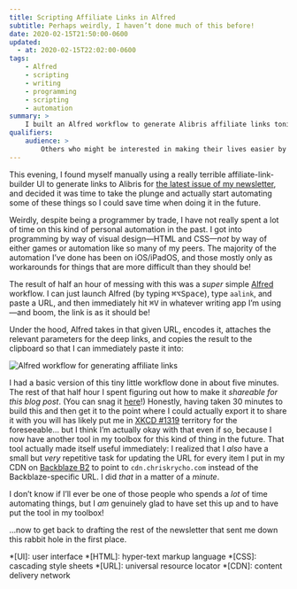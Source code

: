 ```yaml
---
title: Scripting Affiliate Links in Alfred
subtitle: Perhaps weirdly, I haven’t done much of this before!
date: 2020-02-15T21:50:00-0600
updated:
  - at: 2020-02-15T22:02:00-0600
tags:
    - Alfred
    - scripting
    - writing
    - programming
    - scripting
    - automation
summary: >
    I built an Alfred workflow to generate Alibris affiliate links tonight. It's convenient, and I learned a bit because this is new to me!
qualifiers:
    audience: >
        Others who might be interested in making their lives easier by automating repetitive (and meaningless) tasks that are a regular part of their work.
---
```


This evening, I found myself manually using a really terrible affiliate-link-builder UI to generate links to Alibris for [the latest issue of my newsletter][atss], and decided it was time to take the plunge and actually start automating some of these things so I could save time when doing it in the future.

<aside>

Weirdly, despite being a programmer by trade, I have not really spent a lot of time on this kind of personal automation in the past. I got into programming by way of visual design—HTML and CSS—*not* by way of either games or automation like so many of my peers. The majority of the automation I’ve done has been on iOS/iPadOS, and those mostly only as workarounds for things that are more difficult than they should be!

</aside>

The result of half an hour of messing with this was a *super* simple [Alfred] workflow. I can just launch Alfred (by typing <kbd>⌘</kbd><kbd>⌥</kbd><kbd>Space</kbd>), type `aalink`, and paste a URL, and then immediately hit <kbd>⌘</kbd><kbd>V</kbd> in whatever writing app I’m using—and boom, the link is as it should be!

Under the hood, Alfred takes in that given URL, encodes it, attaches the relevant parameters for the deep links, and copies the result to the clipboard so that I can immediately paste it into:

![Alfred workflow for generating affiliate links](https://cdn.chriskrycho.com/file/chriskrycho-com/images/alfred-affiliate-workflow.png)

I had a basic version of this tiny little workflow done in about five minutes. The rest of that half hour I spent figuring out how to make it *shareable for this blog post*. (You can snag it [here][workflow]!) Honestly, having taken 30 minutes to build this and then get it to the point where I could actually export it to share it with you will has likely put me in [XKCD #1319] territory for the foreseeable… but I think I’m actually okay with that even if so, because I now have another tool in my toolbox for this kind of thing in the future. That tool actually made itself useful immediately: I realized that I *also* have a small but *very* repetitive task for updating the URL for every item I put in my CDN on [Backblaze B2][B2] to point to `cdn.chriskrycho.com` instead of the Backblaze-specific URL. I did *that* in a matter of a *minute*.

I don’t know if I’ll ever be one of those people who spends a *lot* of time automating things, but I *am* genuinely glad to have set this up and to have put the tool in my toolbox!

…now to get back to drafting the rest of the newsletter that sent me down this rabbit hole in the first place.

[atss]: https://buttondown.email/chriskrycho/archive/revision-is-a-permanent-state-of-affairs-across/
[Alfred]: https://www.alfredapp.com
[workflow]: https://cdn.chriskrycho.com/file/chriskrycho-com/workflows/Alibris%20Affiliate%20Link%20builder.alfredworkflow
[XKCD #1319]: https://www.xkcd.com/1319/
[B2]: https://www.backblaze.com/b2/cloud-storage.html

*[UI]: user interface
*[HTML]: hyper-text markup language
*[CSS]: cascading style sheets
*[URL]: universal resource locator
*[CDN]: content delivery network